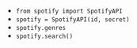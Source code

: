 - `from spotify import SpotifyAPI`
- `spotify = SpotifyAPI(id, secret)`
- `spotify.genres`
- `spotify.search()`